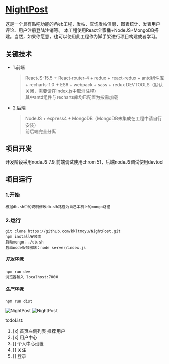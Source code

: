 # [NightPost](https://github.com/kkltmoyu/NightPost/)
这是一个具有贴吧功能的Web工程，发帖、查询发帖信息、图表统计、发表用户评论、用户注册登陆注销等。
本工程使用React全家桶+NodeJS+MongoDB搭建。当然，如果你愿意，也可以使用此工程作为脚手架进行项目构建或者学习。

## 关键技术
* 1.前端
	>ReactJS-15.5 + React-router-4 + redux + react-redux + antd组件库 + recharts-1.0 + ES6 + webpack + sass + redux DEVTOOLS（默认关闭，需要请在index.js中取消注释）<br/>
	其中antd组件与recharts库均已配置为按需加载
* 2.后端
	>NodeJS + express4 + MongoDB（MongoDB未集成在工程中请自行安装）<br/>
	前后端完全分离<br/>
	

## 项目开发
开发阶段采用nodeJS 7.9,前端调试使用chrom 51，后端nodeJS调试使用devtool

## 项目运行
### 1.开始 
	根据db.sh中的说明修改db.sh路径为自己本机上的mongo路径
### 2.运行
    git clone https://github.com/kkltmoyu/NightPost.git
    npm install安装库
    启动mongo：./db.sh
    启动node服务器端：node server/index.js
##### 开发环境:
    npm run dev
    浏览器输入 localhost:7000
##### 生产环境:
    npm run dist

![NightPost](https://raw.githubusercontent.com/kkltmoyu/night/master/main.PNG) 
![NightPost](https://raw.githubusercontent.com/kkltmoyu/night/master/tongji.PNG) 


todoList:
1. [x] 首页左侧列表 推荐用户
2. [x] 用户中心
3. [] 个人中心设置
4. [] 关注
5. [] 登录